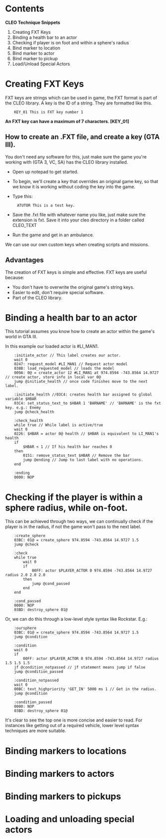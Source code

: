 # Contents
**CLEO Technique Snippets**
1. Creating FXT Keys
2. Binding a health bar to an actor 
3. Checking if player is on foot and within a sphere's radius
4. Bind marker to location
5. Bind marker to actor
6. Bind marker to pickup
7. Load/Unload Special Actors

# Creating FXT Keys
FXT keys are strings which can be used in game, the FXT format is part of the CLEO library. A key is the ID of a string. They are formatted like this.

        KEY_01 This is FXT key number 1
**An FXT key can have a maximum of 7 characters. [KEY_01]**

## How to create an .FXT file, and create a key (GTA III).
You don't need any software for this, just make sure the game you're working with (GTA 3, VC, SA) has the CLEO library installed. 

- Open up notepad to get started.
- To begin, we'll create a key that overrides an original game key, so that we know it is working without coding the key into the game.
- Type this:
        
        ATUTOR This is a test key. 
- Save the .fxt file with whatever name you like, just make sure the extension is fxt. Save it into your cleo directory in a folder called CLEO_TEXT
- Run the game and get in an ambulance.

We can use our own custom keys when creating scripts and missions. 

## Advantages
The creation of FXT keys is simple and effective. FXT keys are useful because:
- You don't have to overwrite the original game's string keys.
- Easier to edit, don't require special software.
- Part of the CLEO library.

# Binding a health bar to an actor
This tutorial assumes you know how to create an actor within the game's world in GTA III. 

In this example our loaded actor is #LI_MAN1. 

        :initiate_actor // This label creates our actor.
        wait 0
        0247: request_model #LI_MAN1 // Request actor model
        038B: load_requested_model // loads the model
        009A: 0@ = create_actor 12 #LI_MAN1 at 974.8594 -743.8564 14.9727 // create actor, store info in local var 0@
        jump @initiate_health // once code finishes move to the next label.

        :initiate_health //03C4: creates health bar assigned to global variable $HBAR
        03C4: set_status_text_to $HBAR 1 'BARNAME' // 'BARNAME' is the fxt key. e.g.: Enemy
        jump @check_health

        :check_health
        while true // While label is active/true
        wait 0
        0226: $HBAR = actor 0@ health // $HBAR is equivalent to LI_MAN1's health
        if 
            $HBAR < 1 // If his health bar reaches 0
        then
            0151: remove_status_text $HBAR // Remove the bar
            jump @ending // Jump to last label with no operations.
        end

        :ending
        0000: NOP
        
# Checking if the player is within a sphere radius, while on-foot. 
This can be achieved through two ways, we can continually check if the player is in the radius, if not the game won't pass to the next label.

        :create_sphere
        03BC: 01@ = create_sphere 974.8594 -743.8564 14.9727 1.5
        jump @check
        
        :check
        while true
            wait 0
            if
                00FF: actor $PLAYER_ACTOR 0 974.8594 -743.8564 14.9727 radius 2.0 2.0 2.0
            then
                jump @cond_passed
            end
        end   

        :cond_passed 
        0000: NOP
        03BD: destroy_sphere 01@

Or, we can do this through a low-level style syntax like Rockstar. E.g.:

        :oursphere
        03BC: 01@ = create_sphere 974.8594 -743.8564 14.9727 1.5
        jump @condition

        :condition
        wait 0
        if 
            00FF: actor $PLAYER_ACTOR 0 974.8594 -743.8564 14.9727 radius 1.5 1.5 1.5
        jf @condition_notpassed // jf statement means jump if false
        jump @condition_passed

        :condition_notpassed
        wait 0
        00BC: text_highpriority 'GET_IN' 5000 ms 1 // Get in the radius.
        jump @condition

        :condition_passed
        0000: NOP
        03BD: destroy_sphere 01@

It's clear to see the top one is more concise and easier to read. For instances like getting out of a required vehicle, lower level syntax techniques are more suitable.

# Binding markers to locations

# Binding markers to actors

# Binding markers to pickups

# Loading and unloading special actors
